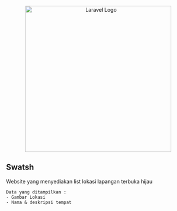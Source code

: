 <p align="center"><a href="https://laravel.com" target="_blank"><img src="https://raw.githubusercontent.com/laravel/art/master/logo-lockup/5%20SVG/2%20CMYK/1%20Full%20Color/laravel-logolockup-cmyk-red.svg" width="400" alt="Laravel Logo"></a></p> 

## Swatsh
Website yang menyediakan list lokasi lapangan terbuka hijau
```
Data yang ditampilkan :
- Gambar Lokasi
- Nama & deskripsi tempat
```
